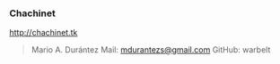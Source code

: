 ### Chachinet

http://chachinet.tk

> Mario A. Durántez
> Mail: mdurantezs@gmail.com
> GitHub: warbelt